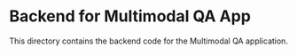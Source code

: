 # Backend for Multimodal QA App

This directory contains the backend code for the Multimodal QA application.